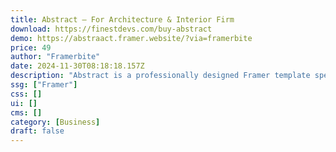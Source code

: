 ```yaml
---
title: Abstract — For Architecture & Interior Firm
download: https://finestdevs.com/buy-abstract
demo: https://abstraact.framer.website/?via=framerbite
price: 49
author: "Framerbite"
date: 2024-11-30T08:18:18.157Z
description: "Abstract is a professionally designed Framer template specifically created for businesses in the interior design and architecture, renovation, and building industries. It offers a range of features and customization options to cater to architecture companies."
ssg: ["Framer"]
css: []
ui: []
cms: []
category: [Business]
draft: false
---
```

